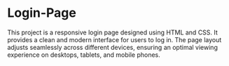 # Login-Page
This project is a responsive login page designed using HTML and CSS. It provides a clean and modern interface for users to log in. The page layout adjusts seamlessly across different devices, ensuring an optimal viewing experience on desktops, tablets, and mobile phones.
